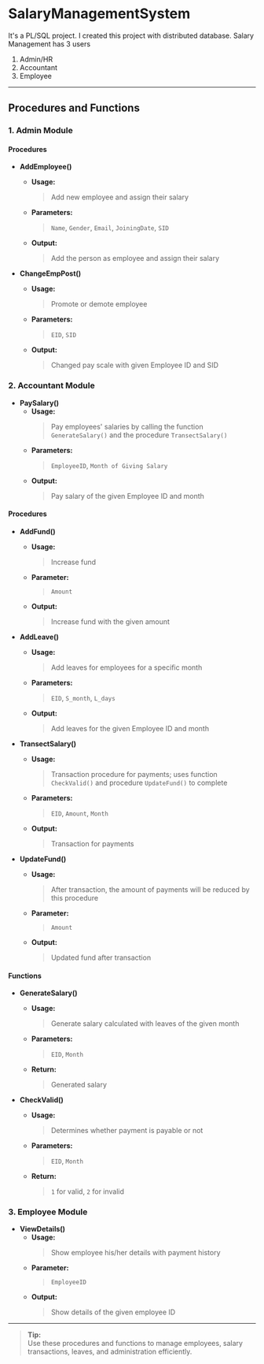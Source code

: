 # SalaryManagementSystem

It's a PL/SQL project. I created this project with distributed database.
Salary Management has 3 users

1. Admin/HR
2. Accountant
3. Employee

---

## Procedures and Functions

### **1. Admin Module**

#### **Procedures**

- **AddEmployee()**

  - **Usage:**
    > Add new employee and assign their salary
  - **Parameters:**
    > `Name`, `Gender`, `Email`, `JoiningDate`, `SID`
  - **Output:**
    > Add the person as employee and assign their salary

- **ChangeEmpPost()**
  - **Usage:**
    > Promote or demote employee
  - **Parameters:**
    > `EID`, `SID`
  - **Output:**
    > Changed pay scale with given Employee ID and SID

### **2. Accountant Module**

- **PaySalary()**
  - **Usage:**
    > Pay employees' salaries by calling the function `GenerateSalary()` and the procedure `TransectSalary()`
  - **Parameters:**
    > `EmployeeID`, `Month of Giving Salary`
  - **Output:**
    > Pay salary of the given Employee ID and month

#### **Procedures**

- **AddFund()**

  - **Usage:**
    > Increase fund
  - **Parameter:**
    > `Amount`
  - **Output:**
    > Increase fund with the given amount

- **AddLeave()**

  - **Usage:**
    > Add leaves for employees for a specific month
  - **Parameters:**
    > `EID`, `S_month`, `L_days`
  - **Output:**
    > Add leaves for the given Employee ID and month

- **TransectSalary()**

  - **Usage:**
    > Transaction procedure for payments; uses function `CheckValid()` and procedure `UpdateFund()` to complete
  - **Parameters:**
    > `EID`, `Amount`, `Month`
  - **Output:**
    > Transaction for payments

- **UpdateFund()**
  - **Usage:**
    > After transaction, the amount of payments will be reduced by this procedure
  - **Parameter:**
    > `Amount`
  - **Output:**
    > Updated fund after transaction

#### **Functions**

- **GenerateSalary()**

  - **Usage:**
    > Generate salary calculated with leaves of the given month
  - **Parameters:**
    > `EID`, `Month`
  - **Return:**
    > Generated salary

- **CheckValid()**
  - **Usage:**
    > Determines whether payment is payable or not
  - **Parameters:**
    > `EID`, `Month`
  - **Return:**
    > `1` for valid, `2` for invalid

### **3. Employee Module**

- **ViewDetails()**
  - **Usage:**
    > Show employee his/her details with payment history
  - **Parameter:**
    > `EmployeeID`
  - **Output:**
    > Show details of the given employee ID

---

> **Tip:**  
> Use these procedures and functions to manage employees, salary transactions, leaves, and administration efficiently.

